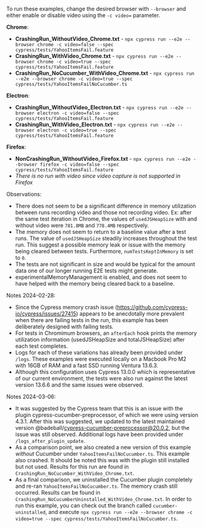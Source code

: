 To run these examples, change the desired browser with `--browser` and either enable or disable video using the `-c video=` parameter.

**Chrome**:

- **CrashingRun_WithoutVideo_Chrome.txt** - `npx cypress run --e2e --browser chrome -c video=false --spec cypress/tests/YahooItemsFail.feature` 
- **CrashingRun_WithVideo_Chrome.txt** - `npx cypress run --e2e --browser chrome -c video=true --spec cypress/tests/YahooItemsFail.feature` 
- **CrashingRun_NoCucumber_WithVideo_Chrome.txt** - `npx cypress run --e2e --browser chrome -c video=true --spec cypress/tests/YahooItemsFailNoCucumber.ts`

**Electron**:

- **CrashingRun_WithoutVideo_Electron.txt** - `npx cypress run --e2e --browser electron -c video=false --spec cypress/tests/YahooItemsFail.feature`
- **CrashingRun_WithVideo_Electron.txt** - `npx cypress run --e2e --browser electron -c video=true --spec cypress/tests/YahooItemsFail.feature`

**Firefox**:

- **NonCrashingRun_WithoutVideo_Firefox.txt** - `npx cypress run --e2e --browser firefox -c video=false --spec cypress/tests/YahooItemsFail.feature`
- *There is no run with video since video capture is not supported in Firefox*

Observations:
- There does not seem to be a significant difference in memory utilization between runs recording video and those not recording video. Ex: after the same test iteration in Chrome, the values of `usedJSHeapSize` with and without video were `781.8MB` and `778.4MB` respectively. 
- The memory does not seem to return to a baseline value after a test runs. The value of `usedJSHeapSize` steadily increases throughout the test run. This suggest a possible memory leak or issue with the memory being cleared between tests. Furthermore, `numTestsKeptInMemory` is set to `0`.
- The tests are not significant in size and would be typical for the amount data one of our longer running E2E tests might generate.
- experimentalMemoryManagement is enabled, and does not seem to have helped with the memory being cleared back to a baseline.

Notes 2024-02-28: 
- Since the Cypress memory crash issue (https://github.com/cypress-io/cypress/issues/27415) appears to be anecdotally more prevalent when there are failing tests in the run, this example has been deliberately designed with failing tests.
- For tests in Chromimum browsers, an `afterEach` hook  prints the memory utilization information (usedJSHeapSize and totalJSHeapSize) after each test completes.
- Logs for each of these variations has already been provided under `/logs`. These examples were executed locally on a Macbook Pro M2 with 16GB of RAM and a fast SSD running Ventura 13.6.3.
- Although this configuration uses Cypress 13.0.0 which is representative of our current environment, the tests were also run against the latest version 13.6.6 and the same issues were observed.

Notes 2024-03-06: 
- It was suggested by the Cypress team that this is an issue with the plugin cypress-cucumber-preprocessor, of which we were using version 4.3.1. After this was suggested, we updated to the latest maintained version @badeball/cypress-cucumber-preprocessor@20.0.2, but the issue was still observed. Additional logs have been provided under `/logs_after_plugin_update`.
- As a comparison point, we also created a new version of this example *without* Cucumber under `YahooItemsFailNoCucumber.ts`. This example also crashed. It should be noted this was with the plugin still installed but not used. Results for this run are found in `CrashingRun_NoCucumber_WithVideo_Chrome.txt`.
- As a final comparison, we uninstalled the Cucumber plugin completely and re-ran `YahooItemsFailNoCucumber.ts`. The memory crash still occurred. Results can be found in `CrashingRun_NoCucumberUninstalled_WithVideo_Chrome.txt`. In order to run this example, you can check out the branch called `cucumber-uninstalled`, and execute `npx cypress run --e2e --browser chrome -c video=true --spec cypress/tests/YahooItemsFailNoCucumber.ts`.

